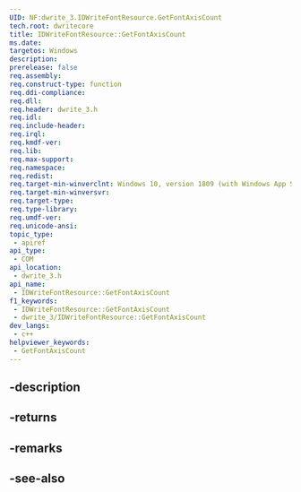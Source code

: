 ```yaml
---
UID: NF:dwrite_3.IDWriteFontResource.GetFontAxisCount
tech.root: dwritecore
title: IDWriteFontResource::GetFontAxisCount
ms.date: 
targetos: Windows
description: 
prerelease: false
req.assembly: 
req.construct-type: function
req.ddi-compliance: 
req.dll: 
req.header: dwrite_3.h
req.idl: 
req.include-header: 
req.irql: 
req.kmdf-ver: 
req.lib: 
req.max-support: 
req.namespace: 
req.redist: 
req.target-min-winverclnt: Windows 10, version 1809 (with Windows App SDK 0.5 or later)
req.target-min-winversvr: 
req.target-type: 
req.type-library: 
req.umdf-ver: 
req.unicode-ansi: 
topic_type:
 - apiref
api_type:
 - COM
api_location:
 - dwrite_3.h
api_name:
 - IDWriteFontResource::GetFontAxisCount
f1_keywords:
 - IDWriteFontResource::GetFontAxisCount
 - dwrite_3/IDWriteFontResource::GetFontAxisCount
dev_langs:
 - c++
helpviewer_keywords:
 - GetFontAxisCount
---
```


## -description

## -returns

## -remarks

## -see-also

